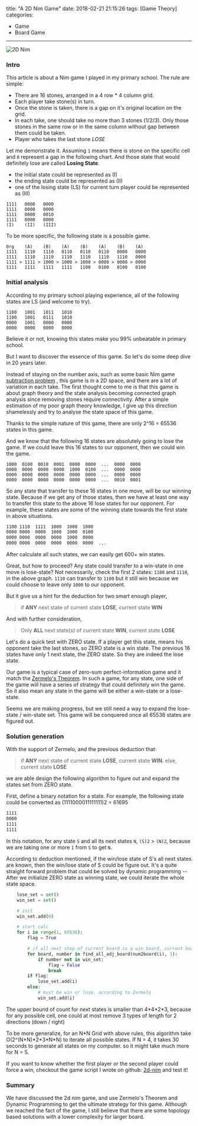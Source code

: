 title: "A 2D Nim Game"
date: 2018-02-21 21:15:26
tags: [Game Theory]
categories:
- Game
- Board Game
---

![2D Nim](http://wenzhong.qiniucdn.com/img/blog/2d-nim-1.png)


### Intro

This article is about a Nim game I played in my primary school. The rule are simple:

* There are 16 stones, arranged in a 4 row * 4 column grid.
* Each player take stone(s) in turn.
* Once the stone is taken, there is a gap on it's original location on the grid.
* In each take, one should take no more than 3 stones (1/2/3). Only those stones in the same row or in the same column without gap between them could be taken.
* Player who takes the last stone *LOSE*

Let me demonstrate it. Assuming `1` means there is stone on the specific cell and `0` represent a gap in the following chart. And those state that  would definitely lose are called **Losing State**.

* the initial state could be represented as (I)
* the ending state could be represented as (II)
* one of the losing state (LS) for current turn player could be represented as (III) 

```
1111   0000   0000
1111   0000   0000
1111   0000   0010
1111   0000   0000
(I)    (II)   (III)
```

To be more specific, the following state is a possible game.

<!--more-->
```
Org    (A)    (B)    (A)    (B)    (A)    (B)    (A)    
1111   1110   1110   0110   0110   0110   0000   0000
1111   1110   1110   1110   1110   1110   1110   0000
1111 > 1111 > 1000 > 1000 > 1000 > 0000 > 0000 > 0000
1111   1111   1111   1111   1100   0100   0100   0100
```

### Initial analysis

According to my primary school playing experience, all of the following states are LS (and welcome to try). 

```
1100   1001   1011   1010
1100   1001   0111   1010
0000   1001   0000   0000
0000   0000   0000   0000
```

Believe it or not, knowing this states make you 99% unbeatable in primary school.

But I want to discover the essence of this game. So let's do some deep dive in 20 years later.

Instead of staying on the number axis, such as some basic Nim game [subtraction problem](https://en.wikipedia.org/wiki/Nim#The_subtraction_game_S(1,_2,_._._.,_k)) , this game is in a 2D space, and there are a lot of variation in each take. The first thought come to me is that this game is about graph theory and the state analysis becoming connected graph analysis since removing stones require connectivity. After a simple estimation of my poor graph theory knowledge, I give up this direction shamelessly and try to analyse the state space of this game.

Thanks to the simple nature of this game, there are only 2^16 = 65536 states in this game. 

And we know that the following 16 states are absolutely going to lose the game. If we could leave this 16 states to our opponent, then we could win the game. 

```
1000  0100  0010  0001  0000  0000  ...  0000  0000
0000  0000  0000  0000  1000  0100  ...  0000  0000
0000  0000  0000  0000  0000  0000  ...  0000  0000
0000  0000  0000  0000  0000  0000  ...  0010  0001
```


So any state that transfer to these 16 states in one move, will be our winning state. Because if we get any of those states, then we have at least one way to transfer this state to the above 16 lose states for our opponent. For example, these states are some of the winning state towards the first state in above situations.

``` txt
1100 1110  1111  1000  1000  1000
0000 0000  0000  1000  1000  0100
0000 0000  0000  0000  1000  0000
0000 0000  0000  0000  0000  0000  ...
```

After calculate all such states, we can easily get 600+ win states.

Great, but how to proceed? Any state could transfer to a win-state in one move is lose-state? Not necessarily, check the first 2 states: `1100` and `1110`, in the above graph. `1110` can transfer to `1100` but it still win because we could choose to leave only `1000` to our opponent.

But it give us a hint for the deduction for two smart enough player,
> if **ANY** next state of current state **LOSE**, current state **WIN**

And with further consideration,
> Only **ALL** next state(s) of current state **WIN**, current state **LOSE**

Let's do a quick test with ZERO state. If a player get this state, means his opponent take the last stones, so ZERO state is a win state. The previous 16 states have only 1 next state, the ZERO state. So they are indeed the lose state.

Our game is a typical case of zero-sum perfect-information game and it match the [Zermelo's Theorem](https://en.wikipedia.org/wiki/Zermelo%27s_theorem_(game_theory)). In such a game, for any state, one side of the game will have a series of strategy that could definitely win the game. So it also mean any state in the game will be either a win-state or a lose-state. 

Seems we are making progress, but we still need a way to expand the lose-state / win-state set. This game will be conquered once all 65536 states are figured out.

### Solution generation 

With the support of Zermelo, and the previous deduction that:
> if **ANY** next state of current state **LOSE**, current state **WIN**. else, current state **LOSE**

we are able design the following algorithm to figure out and expand the states set from ZERO state.

First, define a binary notation for a state. For example, the following state could be converted as (1111000011111111)2 = 61695
``` txt
1111   
0000
1111 
1111    
```

In this notation, for any state `S` and all its next states `N`, `(S)2` > `(N)2`, because we are taking one or more `1` from `S` to get `N`.

According to deduction mentioned, if the win/lose state of S's all next states are known, then the win/lose state of S could be figure out. It's a quite straight forward problem that could be solved by dynamic programming -- After we initialize ZERO state as winning state, we could iterate the whole state space.

``` python
    lose_set = set()
    win_set = set()

    # init
    win_set.add(0)

    # start calc
    for i in range(1, 65536):
        flag = True

        # if all next step of current board is a win board, current board lose
        for board, number in find_all_adj_board(num2board(i), 1):
            if number not in win_set:
                flag = False
                break
        if flag:
            lose_set.add(i)
        else:
            # must be win or lose, according to Zermelo
            win_set.add(i)
```

The upper bound of count for next states is smaller than 4\*4\*2\*3, because for any possible cell, one could at most remove 3 types of length for 2 directions (down / right)

To be more generalize, for an N\*N Grid with above rules, this algorithm take O(2^(N\*N)\*2\*3\*N\*N) to iterate all possible states. If N = 4, it takes 30 seconds to generate all states on my computer. so it might take much more for N = 5.

If you want to know whether the first player or the second player could force a win, checkout the game script I wrote on github: [2d-nim](https://github.com/fwz/2d-nim/) and test it!

### Summary
We have discussed the 2d nim game, and use Zermelo's Theorem and Dynamic Programming to get the ultimate strategy for this game. Although we reached the fact of the game, I still believe that there are some topology based solutions with a lower complexity for larger board.


